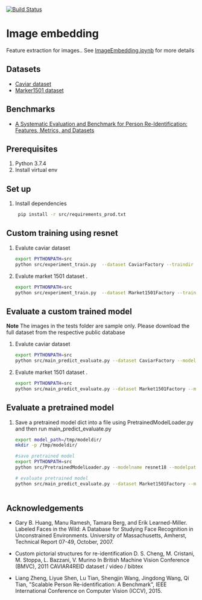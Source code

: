[![Build Status](https://travis-ci.org/elangovana/image-embedding.svg?branch=master)](https://travis-ci.org/elangovana/image-embedding)

# Image embedding
Feature extraction for images.. See [ImageEmbedding.ipynb](ImageEmbedding.ipynb) for more details


## Datasets
- [Caviar dataset](https://lorisbaz.github.io/caviar4reid.html)
- [Marker1501 dataset](https://github.com/Cysu/open-reid/tree/master/reid/datasets)

## Benchmarks
-  [A Systematic Evaluation and Benchmark for Person Re-Identification: Features, Metrics, and Datasets](https://arxiv.org/pdf/1605.09653.pdf)


## Prerequisites

1. Python 3.7.4
2. Install virtual env

## Set up

1. Install dependencies
    ```bash
     pip install -r src/requirements_prod.txt
    ```
    

## Custom training using resnet


1. Evalute caviar dataset
    ```bash
    export PYTHONPATH=src
    python src/experiment_train.py  --dataset CaviarFactory --traindir tests/imagesCaviar --valdir tests/imagesCaviar --outdir /tmp --epochs 10 --batchsize 32
    ```

2. Evalute market 1501 dataset . 
    ```bash
    export PYTHONPATH=src
    python src/experiment_train.py  --dataset Market1501Factory --traindir tests/imagesMarket1501 --valdir tests/imagesMarket1501 --outdir /tmp --epochs 10 --batchsize 32  --learning_rate .0001 --tripletloss_margin 1000
    ```


## Evaluate a custom trained model

**Note** The images in the tests folder are sample only. Please download the full dataset from the respective public database

1. Evalute caviar dataset
    ```bash
    export PYTHONPATH=src
    python src/main_predict_evaluate.py --dataset CaviarFactory --modelpath <model_path>  --rawimagesdir tests/imagesCaviar
    ```

2. Evalute market 1501 dataset . 
    ```bash
    export PYTHONPATH=src
    python src/main_predict_evaluate.py --dataset Market1501Factory --modelpath <model_path>  --rawimagesdir tests/imagesMarket1501
    ```

## Evaluate a pretrained model 

1. Save a pretrained model dict into a file using PretrainedModelLoader.py and then run main_predict_evaluate.py 

    ```bash
    export model_path=/tmp/modeldir/
    mkdir -p /tmp/modeldir/
   
    #save pretrained model  
    export PYTHONPATH=src
    python src/PretrainedModelLoader.py --modelname resnet18 --modelpath ${model_path}  
 
    # evaluate pretrained model 
    python src/main_predict_evaluate.py --dataset Market1501Factory --modelpath ${model_path}  --rawimagesdir tests/imagesMarket1501
         
    
    ```

## Acknowledgements

- Gary B. Huang, Manu Ramesh, Tamara Berg, and Erik Learned-Miller.
Labeled Faces in the Wild: A Database for Studying Face Recognition in Unconstrained Environments.
University of Massachusetts, Amherst, Technical Report 07-49, October, 2007.

- Custom pictorial structures for re-identification
D. S. Cheng, M. Cristani, M. Stoppa, L. Bazzani, V. Murino
In British Machine Vision Conference (BMVC), 2011 
CAVIAR4REID dataset / video / bibtex

- Liang Zheng, Liyue Shen, Lu Tian, Shengjin Wang, Jingdong Wang, Qi Tian, "Scalable Person Re-identification: A Benchmark", IEEE International Conference on Computer Vision (ICCV), 2015.